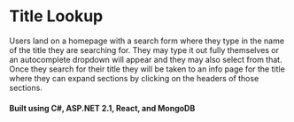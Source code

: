 # Title Lookup

Users land on a homepage with a search form where they type in the name of the title they are searching for. They may type it out fully themselves or an autocomplete dropdown will appear and they may also select from that. Once they search for their title they will be taken to an info page for the title where they can expand sections by clicking on the headers of those sections.

#### Built using C#, ASP.NET 2.1, React, and MongoDB
